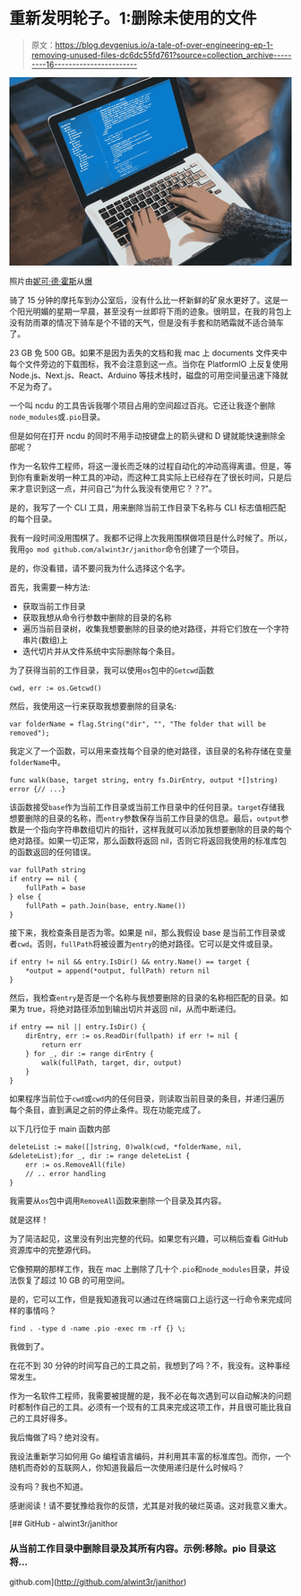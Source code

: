 # 重新发明轮子。1:删除未使用的文件

> 原文：<https://blog.devgenius.io/a-tale-of-over-engineering-ep-1-removing-unused-files-dc6dc55fd761?source=collection_archive---------16----------------------->

![](img/7826f059f64df4ec2f0e40f4d9618837.png)

照片由[妮可·德·霍斯](https://burst.shopify.com/@ndekhors?utm_campaign=photo_credit&amp;utm_content=Picture+of+Hands+Typing+Code+On+Laptop+%E2%80%94+Free+Stock+Photo&amp;utm_medium=referral&amp;utm_source=credit)从[爆](https://burst.shopify.com/onlinelearning?utm_campaign=photo_credit&amp;utm_content=Picture+of+Hands+Typing+Code+On+Laptop+%E2%80%94+Free+Stock+Photo&amp;utm_medium=referral&amp;utm_source=credit)

骑了 15 分钟的摩托车到办公室后，没有什么比一杯新鲜的矿泉水更好了。这是一个阳光明媚的星期一早晨，甚至没有一丝即将下雨的迹象。很明显，在我的背包上没有防雨罩的情况下骑车是个不错的天气，但是没有手套和防晒霜就不适合骑车了。

23 GB 免 500 GB。如果不是因为丢失的文档和我 mac 上 documents 文件夹中每个文件旁边的下载图标，我不会注意到这一点。当你在 PlatformIO 上反复使用 Node.js、Next.js、React、Arduino 等技术栈时，磁盘的可用空间量迅速下降就不足为奇了。

一个叫 ncdu 的工具告诉我哪个项目占用的空间超过百兆。它还让我逐个删除`node_modules`或`.pio`目录。

但是如何在打开 ncdu 的同时不用手动按键盘上的箭头键和 D 键就能快速删除全部呢？

作为一名软件工程师，将这一漫长而乏味的过程自动化的冲动高得离谱。但是，等到你有重新发明一种工具的冲动，而这种工具实际上已经存在了很长时间，只是后来才意识到这一点，并问自己“为什么我没有使用它？？?"。

是的，我写了一个 CLI 工具，用来删除当前工作目录下名称与 CLI 标志值相匹配的每个目录。

我有一段时间没用围棋了。我都不记得上次我用围棋做项目是什么时候了。所以，我用`go mod github.com/alwint3r/janithor`命令创建了一个项目。

是的，你没看错，请不要问我为什么选择这个名字。

首先，我需要一种方法:

*   获取当前工作目录
*   获取我想从命令行参数中删除的目录的名称
*   遍历当前目录树，收集我想要删除的目录的绝对路径，并将它们放在一个字符串片(数组)上
*   迭代切片并从文件系统中实际删除每个条目。

为了获得当前的工作目录，我可以使用`os`包中的`Getcwd`函数

```
cwd, err := os.Getcwd()
```

然后，我使用这一行来获取我想要删除的目录名:

```
var folderName = flag.String("dir", "", "The folder that will be removed");
```

我定义了一个函数，可以用来查找每个目录的绝对路径，该目录的名称存储在变量`folderName`中。

```
func walk(base, target string, entry fs.DirEntry, output *[]string) error {// ...}
```

该函数接受`base`作为当前工作目录或当前工作目录中的任何目录。`target`存储我想要删除的目录的名称，而`entry`参数保存当前工作目录的信息。最后，`output`参数是一个指向字符串数组切片的指针，这样我就可以添加我想要删除的目录的每个绝对路径。如果一切正常，那么函数将返回 nil，否则它将返回我使用的标准库包的函数返回的任何错误。

```
var fullPath string
if entry == nil {
    fullPath = base
} else {
    fullPath = path.Join(base, entry.Name())
}
```

接下来，我检查条目是否为零。如果是 nil，那么我假设 base 是当前工作目录或者`cwd`。否则，`fullPath`将被设置为`entry`的绝对路径。它可以是文件或目录。

```
if entry != nil && entry.IsDir() && entry.Name() == target {
    *output = append(*output, fullPath) return nil
}
```

然后，我检查`entry`是否是一个名称与我想要删除的目录的名称相匹配的目录。如果为 true，将绝对路径添加到输出切片并返回 nil，从而中断递归。

```
if entry == nil || entry.IsDir() {
    dirEntry, err := os.ReadDir(fullpath) if err != nil {
        return err
    } for _, dir := range dirEntry {
        walk(fullPath, target, dir, output)
    }
}
```

如果程序当前位于`cwd`或`cwd`内的任何目录，则读取当前目录的条目，并递归遍历每个条目，直到满足之前的停止条件。现在功能完成了。

以下几行位于 main 函数内部

```
deleteList := make([]string, 0)walk(cwd, *folderName, nil, &deleteList);for _, dir := range deleteList {
    err := os.RemoveAll(file)
    // .. error handling
}
```

我需要从`os`包中调用`RemoveAll`函数来删除一个目录及其内容。

就是这样！

为了简洁起见，这里没有列出完整的代码。如果您有兴趣，可以稍后查看 GitHub 资源库中的完整源代码。

它像预期的那样工作，我在 mac 上删除了几十个`.pio`和`node_modules`目录，并设法恢复了超过 10 GB 的可用空间。

是的，它可以工作，但是我知道我可以通过在终端窗口上运行这一行命令来完成同样的事情吗？

```
find . -type d -name .pio -exec rm -rf {} \;
```

我做到了。

在花不到 30 分钟的时间写自己的工具之前，我想到了吗？不，我没有。这种事经常发生。

作为一名软件工程师，我需要被提醒的是，我不必在每次遇到可以自动解决的问题时都制作自己的工具。必须有一个现有的工具来完成这项工作，并且很可能比我自己的工具好得多。

我后悔做了吗？绝对没有。

我设法重新学习如何用 Go 编程语言编码，并利用其丰富的标准库包。而你，一个随机而奇妙的互联网人，你知道我最后一次使用递归是什么时候吗？

没有吗？我也不知道。

感谢阅读！请不要犹豫给我你的反馈，尤其是对我的破烂英语。这对我意义重大。

 [## GitHub - alwint3r/janithor

### 从当前工作目录中删除目录及其所有内容。示例:移除。pio 目录这将…

github.com](http://github.com/alwint3r/janithor)